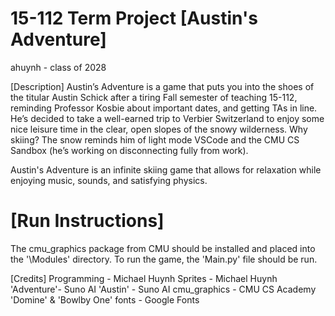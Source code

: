 
# 15-112 Term Project [Austin's Adventure]
ahuynh - class of 2028

[Description]
Austin’s Adventure is a game that puts you into the shoes of the titular Austin Schick after a tiring Fall semester of teaching 15-112, reminding Professor Kosbie about important dates, and getting TAs in line. He’s decided to take a well-earned trip to Verbier Switzerland to enjoy some nice leisure time in the clear, open slopes of the snowy wilderness. Why skiing? The snow reminds him of light mode VSCode and the CMU CS Sandbox (he’s working on disconnecting fully from work).

Austin's Adventure is an infinite skiing game that allows for relaxation while enjoying music, sounds, and satisfying physics.

# [Run Instructions]
The cmu_graphics package from CMU should be installed and placed into the '\Modules' directory.
To run the game, the 'Main.py' file should be run. 

[Credits]
Programming - Michael Huynh
Sprites - Michael Huynh
'Adventure'- Suno AI
'Austin' - Suno AI
cmu_graphics - CMU CS Academy
'Domine' & 'Bowlby One' fonts - Google Fonts
